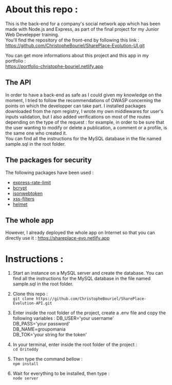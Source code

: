 # About this repo :

This is the back-end for a company's social network app which has been made with Node.js and Express, as part of the final project for my Junior Web Develepper training.  
You'll find the repository of the front-end by following this link :  
https://github.com/ChristopheBouriel/SharePlace-Evolution-UI.git  

You can get more informations about this project and this app in my portfolio :  
https://portfolio-christophe-bouriel.netlify.app  


## The API

In order to have a back-end as safe as I could given my knowledge on the moment, I tried to follow the recommendations of OWASP concerning the points on which the developper can take part. 
I installed packages downloaded from the npm registry, I wrote my own middlewares for user's inputs validation, but I also added verifications on most of the routes depending on the type of the request : for example, in order to be sure that the user wanting to modify or delete a publication, a comment or a profile, is the same one who created it.  
You can find all the instructions for the MySQL database in the file named sample.sql in the root folder.


## The packages for security

The following packages have been used :
* [express-rate-limit](https://www.npmjs.com/package/express-rate-limit)
* [bcrypt](https://www.npmjs.com/package/bcrypt)
* [jsonwebtoken](https://www.npmjs.com/package/jsonwebtoken)
* [xss-filters](https://www.npmjs.com/package/xss-filters)
* [helmet](https://www.npmjs.com/package/helmet)


## The whole app

However, I already deployed the whole app on Internet so that you can directly use it :
https://shareplace-evo.netlify.app


# Instructions :

1. Start an instance on a MySQL server and create the database. You can find all the instructions for the MySQL database in the file named sample.sql in the root folder.  


2. Clone this repo :  
`git clone https://github.com/ChristopheBouriel/SharePlace-Evolution-API.git`

2. Enter inside the root folder of the project, create a .env file and copy the following variables :
	DB_USER='your username'  
	DB_PASS='your password'  
	DB_NAME=groupomania  
	DB_TOK='your string for the token'  

3. In your terminal, enter inside the root folder of the project :  
`cd Oriteddy`

3. Then type the command bellow :  
`npm install`

4. Wait for everything to be installed, then type :  
`node server`

